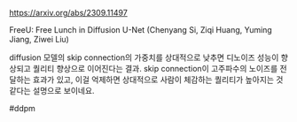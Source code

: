 https://arxiv.org/abs/2309.11497

FreeU: Free Lunch in Diffusion U-Net (Chenyang Si, Ziqi Huang, Yuming Jiang, Ziwei Liu)

diffusion 모델의 skip connection의 가중치를 상대적으로 낮추면 디노이즈 성능이 향상되고 퀄리티 향상으로 이어진다는 결과. skip connection이 고주파수의 노이즈를 전달하는 효과가 있고, 이걸 억제하면 상대적으로 사람이 체감하는 퀄리티가 높아지는 것 같다는 설명으로 보이네요.

#ddpm 